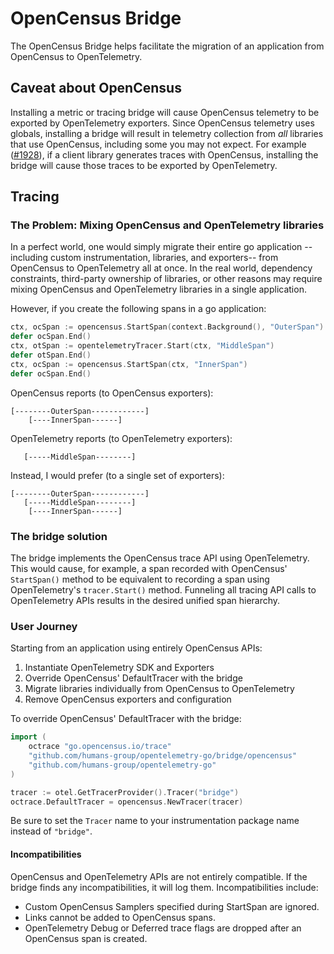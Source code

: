 # OpenCensus Bridge

The OpenCensus Bridge helps facilitate the migration of an application from OpenCensus to OpenTelemetry.

## Caveat about OpenCensus

Installing a metric or tracing bridge will cause OpenCensus telemetry to be exported by OpenTelemetry exporters.  Since OpenCensus telemetry uses globals, installing a bridge will result in telemetry collection from _all_ libraries that use OpenCensus, including some you may not expect.  For example ([#1928](https://github.com/open-telemetry/opentelemetry-go/issues/1928)), if a client library generates traces with OpenCensus, installing the bridge will cause those traces to be exported by OpenTelemetry.

## Tracing

### The Problem: Mixing OpenCensus and OpenTelemetry libraries

In a perfect world, one would simply migrate their entire go application --including custom instrumentation, libraries, and exporters-- from OpenCensus to OpenTelemetry all at once.  In the real world, dependency constraints, third-party ownership of libraries, or other reasons may require mixing OpenCensus and OpenTelemetry libraries in a single application.

However, if you create the following spans in a go application:

```go
ctx, ocSpan := opencensus.StartSpan(context.Background(), "OuterSpan")
defer ocSpan.End()
ctx, otSpan := opentelemetryTracer.Start(ctx, "MiddleSpan")
defer otSpan.End()
ctx, ocSpan := opencensus.StartSpan(ctx, "InnerSpan")
defer ocSpan.End()
```

OpenCensus reports (to OpenCensus exporters):

```
[--------OuterSpan------------]
    [----InnerSpan------]
```

OpenTelemetry reports (to OpenTelemetry exporters):

```
   [-----MiddleSpan--------]
```

Instead, I would prefer (to a single set of exporters):

```
[--------OuterSpan------------]
   [-----MiddleSpan--------]
    [----InnerSpan------]
```

### The bridge solution

The bridge implements the OpenCensus trace API using OpenTelemetry.  This would cause, for example, a span recorded with OpenCensus' `StartSpan()` method to be equivalent to recording a span using OpenTelemetry's `tracer.Start()` method.  Funneling all tracing API calls to OpenTelemetry APIs results in the desired unified span hierarchy.

### User Journey

Starting from an application using entirely OpenCensus APIs:

1. Instantiate OpenTelemetry SDK and Exporters
2. Override OpenCensus' DefaultTracer with the bridge
3. Migrate libraries individually from OpenCensus to OpenTelemetry
4. Remove OpenCensus exporters and configuration

To override OpenCensus' DefaultTracer with the bridge:

```go
import (
	octrace "go.opencensus.io/trace"
	"github.com/humans-group/opentelemetry-go/bridge/opencensus"
	"github.com/humans-group/opentelemetry-go"
)

tracer := otel.GetTracerProvider().Tracer("bridge")
octrace.DefaultTracer = opencensus.NewTracer(tracer)
```

Be sure to set the `Tracer` name to your instrumentation package name instead of `"bridge"`.

#### Incompatibilities

OpenCensus and OpenTelemetry APIs are not entirely compatible.  If the bridge finds any incompatibilities, it will log them.  Incompatibilities include:

* Custom OpenCensus Samplers specified during StartSpan are ignored.
* Links cannot be added to OpenCensus spans.
* OpenTelemetry Debug or Deferred trace flags are dropped after an OpenCensus span is created.
